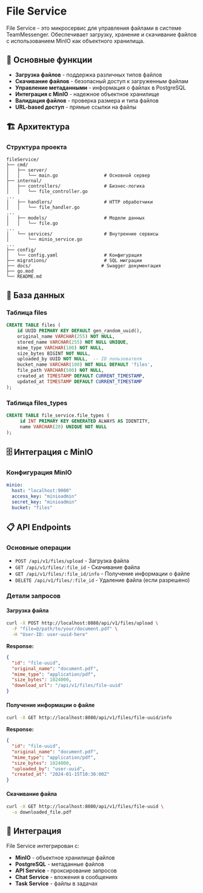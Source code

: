 # File Service

File Service - это микросервис для управления файлами в системе TeamMessenger. Обеспечивает загрузку, хранение и скачивание файлов с использованием MinIO как объектного хранилища.

## 🎯 Основные функции

- **Загрузка файлов** - поддержка различных типов файлов
- **Скачивание файлов** - безопасный доступ к загруженным файлам
- **Управление метаданными** - информация о файлах в PostgreSQL
- **Интеграция с MinIO** - надежное объектное хранилище
- **Валидация файлов** - проверка размера и типа файлов
- **URL-based доступ** - прямые ссылки на файлы

## 🏗️ Архитектура

### Структура проекта
```
fileService/
├── cmd/
│   ├── server/
│   │   └── main.go                 # Основной сервер
├── internal/
│   ├── controllers/                # Бизнес-логика
│   │   └── file_controller.go
...
│   ├── handlers/                   # HTTP обработчики
│   │   └── file_handler.go
...
│   ├── models/                     # Модели данных
│   │   └── file.go
...
│   └── services/                   # Внутренние сервисы
│       └── minio_service.go
...
├── config/
│   └── config.yaml                 # Конфигурация
├── migrations/                     # SQL миграции
├── docs/                          # Swagger документация
├── go.mod
└── README.md
```

## 💾 База данных

### Таблица files
```sql
CREATE TABLE files (
    id UUID PRIMARY KEY DEFAULT gen_random_uuid(),
    original_name VARCHAR(255) NOT NULL,
    stored_name VARCHAR(255) NOT NULL UNIQUE,
    mime_type VARCHAR(100) NOT NULL,
    size_bytes BIGINT NOT NULL,
    uploaded_by UUID NOT NULL,  -- ID пользователя
    bucket_name VARCHAR(100) NOT NULL DEFAULT 'files',
    file_path VARCHAR(500) NOT NULL,
    created_at TIMESTAMP DEFAULT CURRENT_TIMESTAMP,
    updated_at TIMESTAMP DEFAULT CURRENT_TIMESTAMP
);
```

### Таблица files_types
```sql
CREATE TABLE file_service.file_types (
     id INT PRIMARY KEY GENERATED ALWAYS AS IDENTITY,
     name VARCHAR(20) UNIQUE NOT NULL
);
```

## 🗄️ Интеграция с MinIO

### Конфигурация MinIO
```yaml
minio:
  host: "localhost:9000"
  access_key: "minioadmin"
  secret_key: "minioadmin"
  bucket: "files"
```

## 📋 API Endpoints

### Основные операции
- `POST /api/v1/files/upload` - Загрузка файла
- `GET /api/v1/files/:file_id` - Скачивание файла
- `GET /api/v1/files/:file_id/info` - Получение информации о файле
- `DELETE /api/v1/files/:file_id` - Удаление файла (если разрешено)

### Детали запросов

#### Загрузка файла
```bash
curl -X POST http://localhost:8080/api/v1/files/upload \
  -F "file=@/path/to/your/document.pdf" \
  -H "User-ID: user-uuid-here"
```

**Response:**
```json
{
  "id": "file-uuid",
  "original_name": "document.pdf",
  "mime_type": "application/pdf",
  "size_bytes": 1024000,
  "download_url": "/api/v1/files/file-uuid"
}
```

#### Получение информации о файле
```bash
curl -X GET http://localhost:8080/api/v1/files/file-uuid/info
```

**Response:**
```json
{
  "id": "file-uuid",
  "original_name": "document.pdf",
  "mime_type": "application/pdf",
  "size_bytes": 1024000,
  "uploaded_by": "user-uuid",
  "created_at": "2024-01-15T10:30:00Z"
}
```

#### Скачивание файла
```bash
curl -X GET http://localhost:8080/api/v1/files/file-uuid \
  -o downloaded_file.pdf
```

## 🔄 Интеграция

File Service интегрирован с:
- **MinIO** - объектное хранилище файлов
- **PostgreSQL** - метаданные файлов
- **API Service** - проксирование запросов
- **Chat Service** - вложения в сообщениях
- **Task Service** - файлы в задачах
